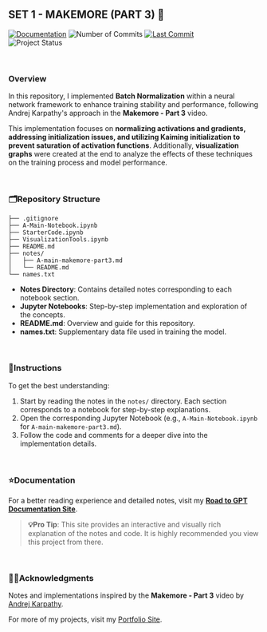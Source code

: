 ## SET 1 - MAKEMORE (PART 3) 🔗

[![Documentation](https://img.shields.io/badge/Documentation-Available-blue)](https://muzzammilshah.github.io/Road-to-GPT/Makemore-part3/)
![Number of Commits](https://img.shields.io/github/commit-activity/m/MuzzammilShah/NeuralNetworks-LanguageModels-3?label=Commits)
[![Last Commit](https://img.shields.io/github/last-commit/MuzzammilShah/NeuralNetworks-LanguageModels-3.svg?style=flat)](https://github.com/MuzzammilShah/NeuralNetworks-LanguageModels-3/commits/main)  
![Project Status](https://img.shields.io/badge/Status-Done-success)

&nbsp;

### **Overview**
In this repository, I implemented **Batch Normalization** within a neural network framework to enhance training stability and performance, following Andrej Karpathy's approach in the **Makemore - Part 3** video.

This implementation focuses on **normalizing activations and gradients, addressing initialization issues, and utilizing Kaiming initialization to prevent saturation of activation functions**. Additionally, **visualization graphs** were created at the end to analyze the effects of these techniques on the training process and model performance.

&nbsp;

### **🗂️Repository Structure**

```plaintext
├── .gitignore
├── A-Main-Notebook.ipynb
├── StarterCode.ipynb
├── VisualizationTools.ipynb
├── README.md
├── notes/
│   ├── A-main-makemore-part3.md
│   └── README.md
└── names.txt
```

- **Notes Directory**: Contains detailed notes corresponding to each notebook section.
- **Jupyter Notebooks**: Step-by-step implementation and exploration of the concepts.
- **README.md**: Overview and guide for this repository.
- **names.txt**: Supplementary data file used in training the model.

&nbsp;

### **📄Instructions**

To get the best understanding:

1. Start by reading the notes in the `notes/` directory. Each section corresponds to a notebook for step-by-step explanations.
2. Open the corresponding Jupyter Notebook (e.g., `A-Main-Notebook.ipynb` for `A-main-makemore-part3.md`).
3. Follow the code and comments for a deeper dive into the implementation details.

&nbsp;

### **⭐Documentation**

For a better reading experience and detailed notes, visit my **[Road to GPT Documentation Site](https://muzzammilshah.github.io/Road-to-GPT/)**. 

> **💡Pro Tip**: This site provides an interactive and visually rich explanation of the notes and code. It is highly recommended you view this project from there.

&nbsp;

### **✍🏻Acknowledgments**
Notes and implementations inspired by the **Makemore - Part 3** video by [Andrej Karpathy](https://karpathy.ai/).  

For more of my projects, visit my [Portfolio Site](https://muhammedshah.com).